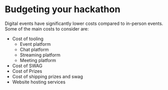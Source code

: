 # Budgeting your hackathon

Digital events have significantly lower costs compared to in-person events.  Some of the main costs to consider are: 

* Cost of tooling
  * Event platform 
  * Chat platform 
  * Streaming platform 
  * Meeting platform   
* Cost of SWAG 
* Cost of Prizes 
* Cost of shipping prizes and swag
* Website hosting services 

